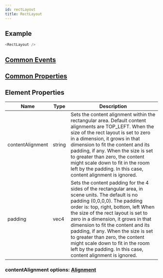 ```yaml
---
id: rectLayout
title: RectLayout
---
```


## Example

```javascript
<RectLayout />
```

## [Common Events](../types/Events.md)

## [Common Properties](../types/Properties.md)

## Element Properties

| Name             | Type   | Description                                                                                                                                                                                                                                                                                                                                                                                                                                                              |
| ---------------- | ------ | ------------------------------------------------------------------------------------------------------------------------------------------------------------------------------------------------------------------------------------------------------------------------------------------------------------------------------------------------------------------------------------------------------------------------------------------------------------------------ |
| contentAlignment | string | Sets the content alignment within the rectangular area. Default content alignments are TOP_LEFT. When the size of the rect layout is set to zero in a dimension, it grows in that dimension to fit the content and its padding, if any. When the size is set to greater than zero, the content might scale down to fit in the room left by the padding. In this case, content alignment is ignored.                                                                      |
| padding          | vec4   | Sets the content padding for the 4 sides of the rectangular area, in scene units. The default is no padding (0,0,0,0). The padding order is: top, right, bottom, left When the size of the rect layout is set to zero in a dimension, it grows in that dimension to fit the content and its padding, if any. When the size is set to greater than zero, the content might scale down to fit in the room left by the padding. In this case, content alignment is ignored. |

### contentAlignment options: [Alignment](../types/Alignment.md)
